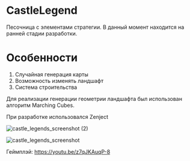# CastleLegend

Песочница с элементами стратегии. В данный момент находится на ранней стадии разработки.

# Особенности

 1. Случайная генерация карты
 2. Возможность изменять ландшафт
 3. Система строительства

Для реализации генерации геометрии ландшафта был использован алгоритм Marching Cubes.

При разработке использовался Zenject

![castle_legends_screenshot (2)](https://user-images.githubusercontent.com/70441070/210762596-0e7b9dd7-d333-46ac-916e-c8df36792168.png)

![castle_legends_screenshot](https://user-images.githubusercontent.com/70441070/210762610-0382dcf7-4a0c-471a-9c1f-67f7d589b1e6.png)

Геймплэй:
https://youtu.be/z7qJKAuqP-8
